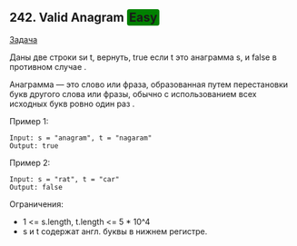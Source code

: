 ## 242. Valid Anagram <span style="background-color: green; padding: 2px 4px; border-radius: 4px;">Easy</span>

[Задача](https://leetcode.com/problems/valid-anagram/description/)

Даны две строки sи t, вернуть, true если t это анаграмма s, и false в противном случае .

Анаграмма — это слово или фраза, образованная путем перестановки букв другого слова или фразы, обычно с использованием всех исходных букв ровно один раз .

 Пример 1:

```
Input: s = "anagram", t = "nagaram"
Output: true
```

Пример 2:

```
Input: s = "rat", t = "car"
Output: false
```



Ограничения:

* 1 <= s.length, t.length <= 5 * 10^4
* s и t содержат англ. буквы в нижнем регистре.
